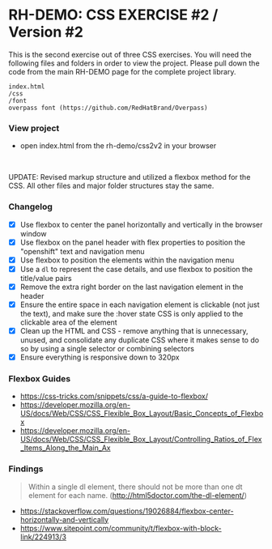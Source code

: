 # RH-DEMO: CSS EXERCISE #2 / Version #2

This is the second exercise out of three CSS exercises. You will need the following files and folders in order to view the project. Please pull down the code from the main RH-DEMO page for the complete project library.  

```
index.html
/css 
/font
overpass font (https://github.com/RedHatBrand/Overpass)   
```

### View project
- open index.html from the rh-demo/css2v2 in your browser   

<br>

UPDATE: Revised markup structure and utilized a flexbox method for the CSS. All other files and major folder structures stay the same.  

### Changelog
- [x] Use flexbox to center the panel horizontally and vertically in the browser window
- [x] Use flexbox on the panel header with flex properties to position the "openshift" text and navigation menu
- [x] Use flexbox to position the elements within the navigation menu
- [x] Use a `dl` to represent the case details, and use flexbox to position the title/value pairs
- [x] Remove the extra right border on the last navigation element in the header
- [x] Ensure the entire space in each navigation element is clickable (not just the text), and make sure the :hover state CSS is only applied to the clickable area of the element
- [x] Clean up the HTML and CSS - remove anything that is unnecessary, unused, and consolidate any duplicate CSS where it makes sense to do so by using a single selector or combining selectors
- [x] Ensure everything is responsive down to 320px

### Flexbox Guides
- https://css-tricks.com/snippets/css/a-guide-to-flexbox/
- https://developer.mozilla.org/en-US/docs/Web/CSS/CSS_Flexible_Box_Layout/Basic_Concepts_of_Flexbox
- https://developer.mozilla.org/en-US/docs/Web/CSS/CSS_Flexible_Box_Layout/Controlling_Ratios_of_Flex_Items_Along_the_Main_Ax

### Findings
 > Within a single dl element, there should not be more than one dt element for each name.
(http://html5doctor.com/the-dl-element/)
- https://stackoverflow.com/questions/19026884/flexbox-center-horizontally-and-vertically
- https://www.sitepoint.com/community/t/flexbox-with-block-link/224913/3

